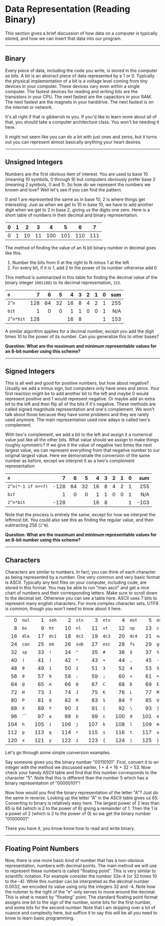 # Data Representation (Reading Binary)

This section gives a brief discussion of how data on a computer is typically
stored, and how we can insert that data into our program.

-------------------------------------------------------------------------------
## Binary

Every piece of data, including the code you write, is stored in the computer as
bits.  A bit is an abstract piece of data represented by a 1 or 0.  Typically
the physical implementation of a bit is a voltage level coming from tiny
devices in your computer.  These devices vary even within a single computer.
The fastest devices for reading and writing bits are the transistors in your
CPU.  The next fastest are the capacitors in your RAM.  The next fastest are
the magnets in your harddrive.  The next fastest is on the internet or
network.

It's all right if that is gibberish to you.  If you'd like to learn more about
all of that, you should take a computer architecture class.  You won't be
needing it here.

It might not seem like you can do a lot with just ones and zeros, but it turns
out you can represent almost basically anything your heart desires.

-------------------------------------------------------------------------------
## Unsigned Integers
Numbers are the first obvious item of interest.  You are used to base 10
(meaning 10 symbols, 0 through 9) but computers obviously prefer base 2
(meaning 2 symbols, 0 and 1).  So how do we represent the numbers we known and
love?  Well let's see if you can find the pattern.

0 and 1 are represented the same as in base 10, 2 is where things get
interesting.  Just as when we get to 10 in base 10, we have to add another
digit when we get to 2 in base 2, giving us the digits one zero.  Here is
a short table of numbers in their decimal and binary representation.

| 0 | 1 | 2  | 3  | 4   | 5   | 6   | 7   |
|---|---|----|----|-----|-----|-----|-----|
| 0 | 1 | 10 | 11 | 100 | 101 | 110 | 111 |

The method of finding the value of an N bit binary number in decimal goes like
this.

1. Number the bits from 0 at the right to N minus 1 at the left
2. For every bit, if it is 1, add 2 to the power of its number otherwise add 0

This method is summarized in this table for finding the decimal value of the
binary integer `10011001` to its decimal representation, `153`.

| `n`       | 7   | 6  | 5  | 4  | 3 | 2 | 1 | 0 | sum |
|:----------|----:|---:|---:|---:|--:|--:|--:|--:|----:|
| `2^n`     | 128 | 64 | 32 | 16 | 8 | 4 | 2 | 1 | 255 |
| `bit`     | 1   | 0  | 0  | 1  | 1 | 0 | 0 | 1 | N/A |
| `2^n*bit` | 128 |    |    | 16 | 8 |   |   | 1 | 153 |

A similar algorithm applies for a decimal number, except you add the digit
times 10 to the power of its number.  Can you generalize this to other
bases?

**Question: What are the maximum and minimum representable values for an 8-bit
number using this scheme?**

-------------------------------------------------------------------------------
## Signed Integers
This is all well and good for positive numbers, but how about negative?
Usually we add a minus sign, but computers only have ones and zeros.  Your
first reaction might be to add another bit to the left and maybe 0 would
represent positive and 1 would represent negative.  Or maybe add an extra bit
to the left and then flip all of the bits if it's negative.  These methods
are called signed magnitude representation and one's complement.  We won't
talk about those because they have some problems and they are rarely used
anymore.  The main representation used now adays is called two's complement.

With two's complement, we add a bit to the left and assign it a numerical value
just like all the other bits.  What value should we assign to make things 
roughly symmetric?  If we give it the value of negative two times the next
largest value, we can represent everything from that negative number to our
original largest value.  Here we demonstrate the conversion of the same number
as before, except we interpret it as a two's complement representation

| `n`                |    7 |  6 |  5 |  4 | 3 | 2 | 1 | 0 |  sum |
|:-------------------|-----:|---:|---:|---:|--:|--:|--:|--:|-----:|
| `2^n(*-1 if n==7)` | -128 | 64 | 32 | 16 | 8 | 4 | 2 | 1 |  255 |
| `bit`              |    1 |  0 |  0 |  1 | 1 | 0 | 0 | 1 |  N/A |
| `2^n*bit`          | -128 |    |    | 16 | 8 |   |   | 1 | -103 |

Note that the process is entirely the same, except for how we interpret the
leftmost bit.  You could also see this as finding the regular value, and
then subtracting 256 (`2^N`).

**Question: What are the maximum and minimum representable values for an 8-bit
number using this scheme?**

-------------------------------------------------------------------------------
## Characters

Characters are similar to numbers.  In fact, you can think of each character as
being represented by a number.  One very common and very basic format is
ASCII.  Typically any text files on your computer, including code, are stored
in this format.  You may be able to run "man ascii" and get a nice chart of
numbers and their corresponding letters.  Make sure to scroll down to the
decimal set.  Otherwise you can see a table here.  ASCII uses 7 bits to
represent many english characters.  For more complex character sets, UTF8 is
common, though you won't need to know about it here.

|     |       |     |       |     |       |     |       |     |       |     |       |     |       |     |       |
|----:|-------|----:|-------|----:|-------|----:|-------|----:|-------|----:|-------|----:|-------|----:|-------|
|   0 | `nul` |   1 | `soh` |   2 | `stx` |   3 | `etx` |   4 | `eot` |   5 | `enq` |   6 | `ack` |   7 | `bel` |
|   8 | `bs`  |   9 | `ht`  |  10 | `nl`  |  11 | `vt`  |  12 | `np`  |  13 | `cr`  |  14 | `so`  |  15 | `si`  |
|  16 | `dle` |  17 | `dc1` |  18 | `dc2` |  19 | `dc3` |  20 | `dc4` |  21 | `nak` |  22 | `syn` |  23 | `etb` |
|  24 | `can` |  25 | `em`  |  26 | `sub` |  27 | `esc` |  28 | `fs`  |  29 | `gs`  |  30 | `rs`  |  31 | `us`  |
|  32 | `sp`  |  33 | `!`   |  34 | `"`   |  35 | `#`   |  36 | `$`   |  37 | `%`   |  38 | `&`   |  39 | `'`   |
|  40 | `(`   |  41 | `)`   |  42 | `*`   |  43 | `+`   |  44 | `,`   |  45 | `-`   |  46 | `.`   |  47 | `/`   |
|  48 | `0`   |  49 | `1`   |  50 | `2`   |  51 | `3`   |  52 | `4`   |  53 | `5`   |  54 | `6`   |  55 | `7`   |
|  56 | `8`   |  57 | `9`   |  58 | `:`   |  59 | `;`   |  60 | `<`   |  61 | `=`   |  62 | `>`   |  63 | `?`   |
|  64 | `@`   |  65 | `A`   |  66 | `B`   |  67 | `C`   |  68 | `D`   |  69 | `E`   |  70 | `F`   |  71 | `G`   |
|  72 | `H`   |  73 | `I`   |  74 | `J`   |  75 | `K`   |  76 | `L`   |  77 | `M`   |  78 | `N`   |  79 | `O`   |
|  80 | `P`   |  81 | `Q`   |  82 | `R`   |  83 | `S`   |  84 | `T`   |  85 | `U`   |  86 | `V`   |  87 | `W`   |
|  88 | `X`   |  89 | `Y`   |  90 | `Z`   |  91 | `[`   |  92 | `\`   |  93 | `]`   |  94 | `^`   |  95 | `_`   |
|  96 | `\``    |  97 | `a`   |  98 | `b`   |  99 | `c`   | 100 | `d`   | 101 | `e`   | 102 | `f`   | 103 | `g`   |
| 104 | `h`   | 105 | `i`   | 106 | `j`   | 107 | `k`   | 108 | `l`   | 109 | `m`   | 110 | `n`   | 111 | `o`   |
| 112 | `p`   | 113 | `q`   | 114 | `r`   | 115 | `s`   | 116 | `t`   | 117 | `u`   | 118 | `v`   | 119 | `w`   |
| 120 | `x`   | 121 | `y`   | 122 | `z`   | 123 | `{`   | 124 | `\|`  | 125 | `}`   | 126 | `~`   | 127 | `del` |

Let's go through some simple conversion examples.

Say someone gives you the binary number "00110101".  First, convert it to an
integer with the method we discussed earlier, 1 + 4 + 16 + 32 = 53.  Now check
your handy ASCII table and find that this number corresponds to the character
"5".  Note that this is different than the number 5 which has a binary
representation of "00000101"!

Now how would you find the binary representation of the letter "A"?  Just do
the same in reverse.  Looking up the letter "A" in the ASCII table gives
us 65.  Converting to binary is relatively easy here.  The largest power
of 2 less than 65 is 64 (which is 2 to the power of 6) giving a remainder of 1.
Then the 1 is a power of 2 (which is 2 to the power of 0) so we get the binary
number "01000001"

There you have it, you know know how to read and write binary.

-------------------------------------------------------------------------------
## Floating Point Numbers
Now, there is one more basic kind of number that has a non-obvious
representation, numbers with decimal points.  The main method we will use
to represent these numbers is called "floating point".  This is very similar
to scientific notation.  For example consider the number 32e-4 (or 32 times
10 to the -4).  While this number can be interpreted as the decimal number
0.0032, we encoded its value using only the integers 32 and -4.  Note how the
nubmer to the right of the "e" only serves to move around the decimal.  This
is what is meant by "floating" point.  The standard floating point format
assigns one bit to the sign of the number, some bits for the first number,
and some bits for the second number.  Note that I am skipping over a lot of
nuance and complexity here, but suffice it to say this will be all you need to
know to learn basic programming.
